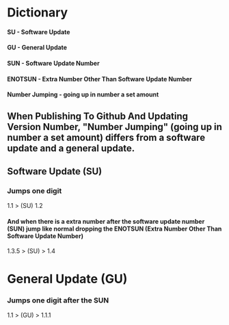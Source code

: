 # Dictionary
#### SU - Software Update
#### GU - General Update
#### SUN - Software Update Number
#### ENOTSUN - Extra Number Other Than Software Update Number
#### Number Jumping - going up in number a set amount



## When Publishing To Github And Updating Version Number, "Number Jumping" (going up in number a set amount) differs from a software update and a general update.
## Software Update (SU)
### Jumps one digit

1.1 > (SU) 1.2

#### And when there is a extra number after the software update number (SUN) jump like normal dropping the ENOTSUN (Extra Number Other Than Software Update Number)

1.3.5 > (SU) > 1.4



# General Update (GU)
### Jumps one digit after the SUN

1.1 > (GU) > 1.1.1
